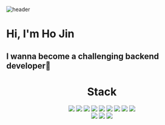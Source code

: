 ![header](https://capsule-render.vercel.app/api?type=egg&color=auto&height=200&section=header&text=Welcome&fontSize=50)

# Hi, I'm Ho Jin  
## I wanna become a challenging backend developer:rocket:


<!-- 기술 스택 box -->
<div align=center>
    <!-- box name -->
    <h1>Stack</h1>
    <!-- java -->
    <img src="https://img.shields.io/badge/JAVA-orange" />
    <!-- SpringBoot -->
    <img src="https://img.shields.io/badge/SpringBoot-6DB33F" />
    <!-- Spring MVC -->
    <img src="https://img.shields.io/badge/SpringMVC-green" />
    <!-- JPA -->
    <img src="https://img.shields.io/badge/JPA-black" />
    <!-- MyBatis -->
    <img src="https://img.shields.io/badge/MyBatis-ECD53F" />
    <!-- Mysql -->
    <img src="https://img.shields.io/badge/Mysql-4479A1" />
    <!-- Oracle -->
    <img src="https://img.shields.io/badge/Oracle-F8000" />
    <!-- MaraiDB -->
    <img src="https://img.shields.io/badge/MaraiDB-003545" />
    <!-- AWS -->
    <img src="https://img.shields.io/badge/AWS_EC2-FF9900" />
</div>
<!-- tool box -->
<div align=center>
    <!-- IntelliJ -->
    <img src="https://img.shields.io/badge/IntelliJ-000000" />
    <!-- VS Code -->
    <img src="https://img.shields.io/badge/VS_Code-ECD53F" />
    <!-- Git -->
    <img src="https://img.shields.io/badge/Git-F05032" />
</div>

<!-- 이력서 boxx -->
<!--
<div>
    <h2>
    :link: My resume <a href="https://puzzled-detail-b29.notion.site/48d0b511fa46449d80c3d8fcbcd254a6">Click</a>
    </h2>
</div>
-->


<!--
**coderwin/coderwin** is a ✨ _special_ ✨ repository because its `README.md` (this file) appears on your GitHub profile.

Here are some ideas to get you started:

- 🔭 I’m currently working on ...
- 🌱 I’m currently learning ...
- 👯 I’m looking to collaborate on ...
- 🤔 I’m looking for help with ...
- 💬 Ask me about ...
- 📫 How to reach me: ...
- 😄 Pronouns: ...
- ⚡ Fun fact: ...
-->
